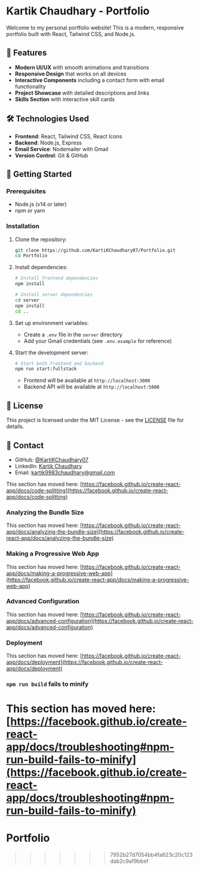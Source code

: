 # Kartik Chaudhary - Portfolio

Welcome to my personal portfolio website! This is a modern, responsive portfolio built with React, Tailwind CSS, and Node.js.

## 🚀 Features

- **Modern UI/UX** with smooth animations and transitions
- **Responsive Design** that works on all devices
- **Interactive Components** including a contact form with email functionality
- **Project Showcase** with detailed descriptions and links
- **Skills Section** with interactive skill cards

## 🛠️ Technologies Used

- **Frontend**: React, Tailwind CSS, React Icons
- **Backend**: Node.js, Express
- **Email Service**: Nodemailer with Gmail
- **Version Control**: Git & GitHub

## 🚀 Getting Started

### Prerequisites

- Node.js (v14 or later)
- npm or yarn

### Installation

1. Clone the repository:
   ```bash
   git clone https://github.com/KartiKChaudhary07/Portfolio.git
   cd Portfolio
   ```

2. Install dependencies:
   ```bash
   # Install frontend dependencies
   npm install
   
   # Install server dependencies
   cd server
   npm install
   cd ..
   ```

3. Set up environment variables:
   - Create a `.env` file in the `server` directory
   - Add your Gmail credentials (see `.env.example` for reference)

4. Start the development server:
   ```bash
   # Start both frontend and backend
   npm run start:fullstack
   ```
   - Frontend will be available at `http://localhost:3000`
   - Backend API will be available at `http://localhost:5000`

## 📝 License

This project is licensed under the MIT License - see the [LICENSE](LICENSE) file for details.

## 🤝 Contact

- GitHub: [@KartiKChaudhary07](https://github.com/KartiKChaudhary07)
- LinkedIn: [Kartik Chaudhary](https://www.linkedin.com/in/kartik-chaudhary07/)
- Email: kartik9983chaudhary@gmail.com

This section has moved here: [https://facebook.github.io/create-react-app/docs/code-splitting](https://facebook.github.io/create-react-app/docs/code-splitting)

### Analyzing the Bundle Size

This section has moved here: [https://facebook.github.io/create-react-app/docs/analyzing-the-bundle-size](https://facebook.github.io/create-react-app/docs/analyzing-the-bundle-size)

### Making a Progressive Web App

This section has moved here: [https://facebook.github.io/create-react-app/docs/making-a-progressive-web-app](https://facebook.github.io/create-react-app/docs/making-a-progressive-web-app)

### Advanced Configuration

This section has moved here: [https://facebook.github.io/create-react-app/docs/advanced-configuration](https://facebook.github.io/create-react-app/docs/advanced-configuration)

### Deployment

This section has moved here: [https://facebook.github.io/create-react-app/docs/deployment](https://facebook.github.io/create-react-app/docs/deployment)

### `npm run build` fails to minify

This section has moved here: [https://facebook.github.io/create-react-app/docs/troubleshooting#npm-run-build-fails-to-minify](https://facebook.github.io/create-react-app/docs/troubleshooting#npm-run-build-fails-to-minify)
=======
# Portfolio
>>>>>>> 7952b27d7054bb4fa623c20c123dab2c9af9bbef
